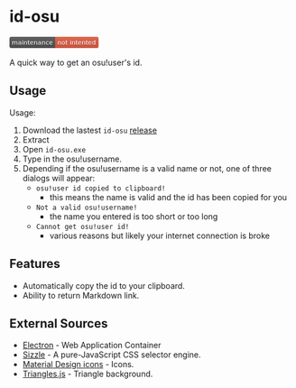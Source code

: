 # id-osu

[![Maintenance Not Intended](unmaintained.png)](http://unmaintained.tech/)

A quick way to get an osu!user's id.

## Usage

Usage:

1. Download the lastest `id-osu` [release](https://github.com/MegaApplePi/id-osu/releases)
2. Extract
3. Open `id-osu.exe`
4. Type in the osu!username.
5. Depending if the osu!username is a valid name or not, one of three dialogs will appear:
   - `osu!user id copied to clipboard!`
     - this means the name is valid and the id has been copied for you
   - `Not a valid osu!username!`
     - the name you entered is too short or too long
   - `Cannot get osu!user id!`
     - various reasons but likely your internet connection is broke

## Features

- Automatically copy the id to your clipboard.
- Ability to return Markdown link.

## External Sources

- [Electron](http://electron.atom.io/) - Web Application Container
- [Sizzle](https://sizzlejs.com/) - A pure-JavaScript CSS selector engine.
- [Material Design icons](https://github.com/google/material-design-icons/) - Icons.
- [Triangles.js](https://github.com/Arathrix/Triangles.js) - Triangle background.

